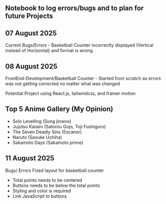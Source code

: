 ## Notebook to log errors/bugs and to plan for future Projects

## 07 August 2025

Current Bugs/Errors - Basketball Counter incorrectly displayed (Vertical instead of Horizontal) and format is wrong

## 08 August 2025

FrontEnd-Development/Basketball Counter - Started from scratch as errors was not getting corrected no matter what was changed

Potential Project using React.js, tailwindcss, and framer motion

## Top 5 Anime Gallery (My Opinion)

- Solo Levelling (Sung jinwoo)
- Jujutsu Kaisen (Satorou Gojo, Toji Fushiguro)
- The Seven Deadly Sins (Escanor)
- Naruto (Sasuke Uchiha)
- Sakamoto Days (Sakamoto prime)

## 11 August 2025

Bugs/ Errors
Fixed layout for basketball counter

- Total points needs to be centered
- Buttons needs to be below the total points
- Styling and color is required
- Link JavaScript to buttons

